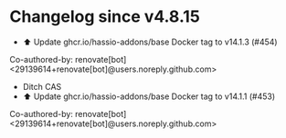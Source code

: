 # Changelog since v4.8.15
- ⬆️ Update ghcr.io/hassio-addons/base Docker tag to v14.1.3 (#454)

Co-authored-by: renovate[bot] <29139614+renovate[bot]@users.noreply.github.com> 
- Ditch CAS 
- ⬆️ Update ghcr.io/hassio-addons/base Docker tag to v14.1.1 (#453)

Co-authored-by: renovate[bot] <29139614+renovate[bot]@users.noreply.github.com> 
